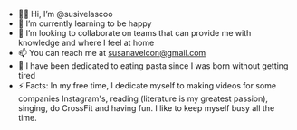 - 👋🏽 Hi, I’m @susivelascoo
- 🌱 I’m currently learning to be happy
- 💞️ I’m looking to collaborate on teams that can provide me with knowledge and where I feel at home
- 📫 You can reach me at susanavelcon@gmail.com
- 🍝 I have been dedicated to eating pasta since I was born without getting tired
- ⚡ Facts: In my free time, I dedicate myself to making videos for some companies Instagram's, reading (literature is my greatest passion), singing, do CrossFit and having fun. I like to keep myself busy all the time.

<!---
susivelascoo/susivelascoo is a ✨ special ✨ repository because its `README.md` (this file) appears on your GitHub profile.
You can click the Preview link to take a look at your changes.
--->
